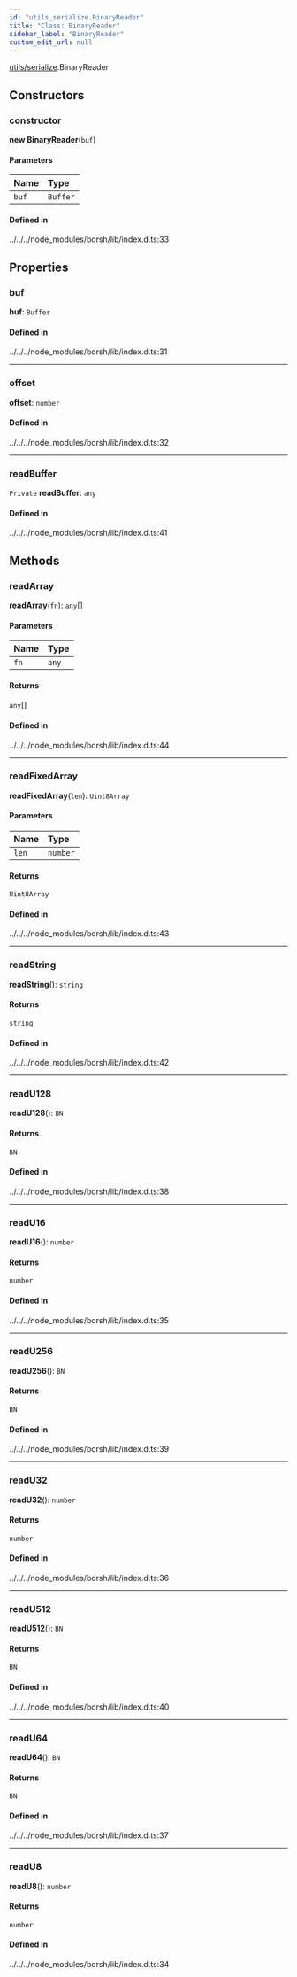 ```yaml
---
id: "utils_serialize.BinaryReader"
title: "Class: BinaryReader"
sidebar_label: "BinaryReader"
custom_edit_url: null
---
```


[utils/serialize](../modules/utils_serialize.md).BinaryReader

## Constructors

### constructor

**new BinaryReader**(`buf`)

#### Parameters

| Name | Type |
| :------ | :------ |
| `buf` | `Buffer` |

#### Defined in

../../../node_modules/borsh/lib/index.d.ts:33

## Properties

### buf

 **buf**: `Buffer`

#### Defined in

../../../node_modules/borsh/lib/index.d.ts:31

___

### offset

 **offset**: `number`

#### Defined in

../../../node_modules/borsh/lib/index.d.ts:32

___

### readBuffer

 `Private` **readBuffer**: `any`

#### Defined in

../../../node_modules/borsh/lib/index.d.ts:41

## Methods

### readArray

**readArray**(`fn`): `any`[]

#### Parameters

| Name | Type |
| :------ | :------ |
| `fn` | `any` |

#### Returns

`any`[]

#### Defined in

../../../node_modules/borsh/lib/index.d.ts:44

___

### readFixedArray

**readFixedArray**(`len`): `Uint8Array`

#### Parameters

| Name | Type |
| :------ | :------ |
| `len` | `number` |

#### Returns

`Uint8Array`

#### Defined in

../../../node_modules/borsh/lib/index.d.ts:43

___

### readString

**readString**(): `string`

#### Returns

`string`

#### Defined in

../../../node_modules/borsh/lib/index.d.ts:42

___

### readU128

**readU128**(): `BN`

#### Returns

`BN`

#### Defined in

../../../node_modules/borsh/lib/index.d.ts:38

___

### readU16

**readU16**(): `number`

#### Returns

`number`

#### Defined in

../../../node_modules/borsh/lib/index.d.ts:35

___

### readU256

**readU256**(): `BN`

#### Returns

`BN`

#### Defined in

../../../node_modules/borsh/lib/index.d.ts:39

___

### readU32

**readU32**(): `number`

#### Returns

`number`

#### Defined in

../../../node_modules/borsh/lib/index.d.ts:36

___

### readU512

**readU512**(): `BN`

#### Returns

`BN`

#### Defined in

../../../node_modules/borsh/lib/index.d.ts:40

___

### readU64

**readU64**(): `BN`

#### Returns

`BN`

#### Defined in

../../../node_modules/borsh/lib/index.d.ts:37

___

### readU8

**readU8**(): `number`

#### Returns

`number`

#### Defined in

../../../node_modules/borsh/lib/index.d.ts:34
